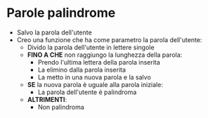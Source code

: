 # Parole palindrome

- Salvo la parola dell'utente
- Creo una funzione che ha come parametro la parola dell'utente:
    - Divido la parola dell'utente in lettere singole
    - **FINO A CHE** non  raggiungo la lunghezza  della parola:
        - Prendo l'ultima lettera della parola inserita
        - La elimino dalla parola inserita
        - La metto in una nuova parola e la salvo
    - **SE** la nuova parola è uguale alla parola iniziale:
        - La parola dell'utente è palindroma
    - **ALTRIMENTI**:
        - Non palindroma